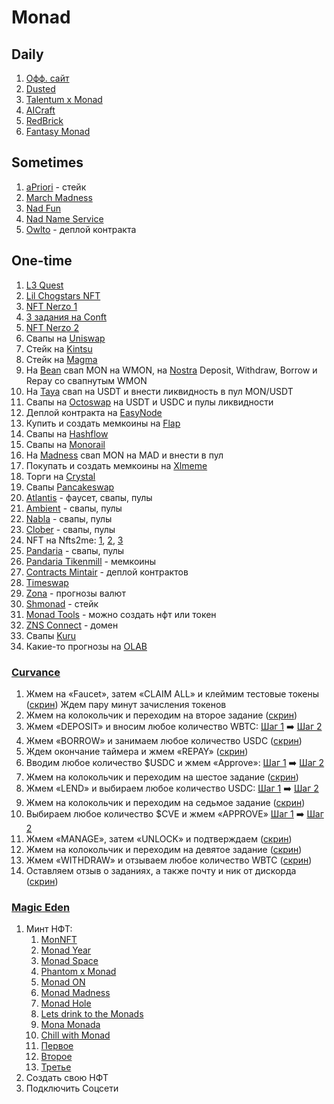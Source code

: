 
 
# Monad
## Daily
 1. [Офф. сайт](https://testnet.monad.xyz/)
 2. [Dusted](https://www.dusted.app/rewards)
 3. [Talentum x Monad](https://monad.talentum.id/)
 4. [AICraft](https://aicraft.fun/projects/fizen?ref=5FOIIIOADW)
 5. [RedBrick](https://redbrick.land/monad)
 6. [Fantasy Monad](https://monad.fantasy.top/)

## Sometimes
 1. [aPriori](https://stake.apr.io/faucet) - стейк
 2. [March Madness](https://app.levr.bet/march-madness/pregame)
 3. [Nad Fun](https://testnet.nad.fun/)
 4. [Nad Name Service](https://app.nad.domains/)
 5. [Owlto](https://owlto.finance/) - деплой контракта

## One-time
 1. [L3 Quest](https://app.layer3.xyz/quests/monad-explorer-onchaingm)
 2. [Lil Chogstars NFT](https://testnet.lilchogstars.com/)
 3. [NFT Nerzo 1](https://nerzo.xyz/monad)
 4. [3 задания на Conft](https://conft.app/?ref=0i83sohJSYt20uxlNF8KPQ)
 5. [NFT Nerzo 2](https://www.nerzo.xyz/monadking)
 6. Свапы на [Uniswap](https://app.uniswap.org/swap)
 7. Стейк на [Kintsu](https://kintsu.xyz/staking)
 8. Стейк на [Magma](https://www.magmastaking.xyz/?invitedBy=I3T1Xn)
 9. На [Bean](https://swap.bean.exchange/swap?outputCurrency=0x760AfE86e5de5fa0Ee542fc7B7B713e1c5425701) свап MON на WMON, на [Nostra](https://monad.nostra.finance/lend-borrow/WMON/deposit) Deposit, Withdraw, Borrow и Repay со свапнутым WMON
 10. На [Taya](https://app.taya.fi/swap) свап на USDT и внести ликвидность в пул MON/USDT
 11. Свапы на [Octoswap](https://octo.exchange/swap) на USDT и USDC и пулы ликвидности
 12. Деплой контракта на [EasyNode](https://playground.easy-node.xyz/)
 13. Купить и создать мемкоины на [Flap](https://monad.flap.sh/board)
 14. Свапы на [Hashflow](https://app.hashflow.com/?b=1-ETH&q=1-WETH)
 15. Свапы на [Monorail](https://testnet-preview.monorail.xyz/)
 16. На [Madness](https://madness.finance/swap) свап MON на MAD и внести в пул
 17. Покупать и создать мемкоины на [Xlmeme](https://alpha-testnet.xlmeme.com/monad)
 18. Торги на [Crystal](https://app.crystal.exchange/swap)
 19. Свапы [Pancakeswap](https://pancakeswap.finance/swap)
 20. [Atlantis](https://app.atlantisdex.xyz/faucet) - фаусет, свапы, пулы
 21. [Ambient](https://monad.ambient.finance/) - свапы, пулы
 22. [Nabla](https://app.nabla.fi/pools) - свапы, пулы
 23. [Clober](https://alpha.clober.io/trade?chain=10143) - свапы, пулы
 24. NFT на Nfts2me: [1](https://cosmic-antonprofit.testnet.nfts2.me/), [2](https://profit-mafia.testnet.nfts2.me/), [3](https://creative-magic-monad.testnet.nfts2.me/)
 25. [Pandaria](https://pandaria.lfj.gg/) - свапы, пулы
 26. [Pandaria Tikenmill](https://pandaria.tokenmill.xyz/) - мемкоины
 27. [Contracts Mintair](https://contracts.mintair.xyz/) - деплой контрактов
 28. [Timeswap](https://app.timeswap.io/markets?chainId=10143)
 29. [Zona](https://app.zona.finance/trade) - прогнозы валют
 30. [Shmonad](https://shmonad.xyz/) - стейк
 31. [Monad Tools](https://www.monad.tools/) - можно создать нфт или токен
 32. [ZNS Connect](https://zns.bio/search) - домен
 33. Свапы [Kuru](https://www.kuru.io/swap)
 34. Какие-то прогнозы на [OLAB](https://app.olab.xyz/home)



### [Curvance](https://monad.curvance.com/monad)
 1. Жмем на «Faucet», затем «CLAIM ALL» и клеймим тестовые токены ([скрин](https://ibb.co/s7h32y9))
Ждем пару минут зачисления токенов
2. Жмем на колокольчик и переходим на второе задание ([скрин](https://ibb.co/7NLjQkhT))
3. Жмем «DEPOSIT» и вносим любое количество WBTC: [Шаг 1](https://ibb.co/8DrDPhLx) ➡️ [Шаг 2](https://ibb.co/gM2gfyJL)
4. Жмем «BORROW» и занимаем любое количество USDС ([скрин](https://ibb.co/RT6hQSdX))
5. Ждем окончание таймера и жмем «REPAY» ([скрин](https://ibb.co/p69yV2yN))
6. Вводим любое количество $USDС и жмем «Approve»: [Шаг 1](https://ibb.co/G31jpbnc) ➡️ [Шаг 2](https://ibb.co/jk78YvXX)
7. Жмем на колокольчик и переходим на шестое задание ([скрин](https://ibb.co/0R5qCf42))
8. Жмем «LEND» и выбираем любое количество USDС: [Шаг 1](https://ibb.co/6cRgzWx6) ➡️ [Шаг 2](https://ibb.co/5XKyWM9r)
9. Жмем на колокольчик и переходим на седьмое задание ([скрин](https://ibb.co/5WbNPm85))
10. Выбираем любое количество $CVE и жмем «APPROVE» [Шаг 1](https://ibb.co/G4dnhhDg) ➡️ [Шаг 2](https://ibb.co/5W7j0BV0)
11. Жмем «MANAGE», затем «UNLOCK» и подтверждаем ([скрин](https://ibb.co/RG4DJ6zB))
12. Жмем на колокольчик и переходим на девятое задание ([скрин](https://ibb.co/SDm1G5kQ))
13. Жмем «WITHDRAW» и отзываем любое количество WBTC ([скрин](https://ibb.co/jPx7DvQh))
14. Оставляем отзыв о заданиях, а также почту и ник от дискорда ([скрин](https://ibb.co/5xcyjFZm))

### [Magic Eden](https://magiceden.io/)

1. Минт НФТ:
	1. [MonNFT](https://magiceden.io/mint-terminal/monad-testnet/0x58494ca89532780a96d8be61ca22826fb28d5266)
	2. [Monad Year](https://magiceden.io/mint-terminal/monad-testnet/0x6f6fd73d4145fa3f90a9c302b0330e691d8cdad9)
	3. [Monad Space](https://magiceden.io/mint-terminal/monad-testnet/0x111eb2d89ece290244e922044bbf32251086ad31)
	4. [Phantom x Monad](https://magiceden.io/mint-terminal/monad-testnet/0xc6a7995aa2cfc5fefbb5eae5d7f0accb5d4b6e2e)
	5. [Monad ON](https://magiceden.io/mint-terminal/monad-testnet/0x7199240eebb02193229aef6fbd54abb11b6fb5de)
	6. [Monad Madness](https://magiceden.io/mint-terminal/monad-testnet/0x003162edb73027b33bc69b81e7454f25217afd1b)
	7. [Monad Hole](https://magiceden.io/mint-terminal/monad-testnet/0x5cb98bc5fd070b75dbef74baa95476f5dc2bf272)
	8. [Lets drink to the Monads](https://magiceden.io/mint-terminal/monad-testnet/0xf9ab863590a4464f0c0a016b18e22a147182bf70)
	9. [Mona Monada](https://magiceden.io/mint-terminal/monad-testnet/0x91adfce3120f47aff29d8aa8fe8c3cab92f7ba4e)
	10. [Chill with Monad](https://magiceden.io/mint-terminal/monad-testnet/0x38bd623a6c8c372edced27df6106bd48c6bfb017)
	11. [Первое](https://magiceden.io/mint-terminal/monad-testnet/0x3b46f41179ea285b386a2182e6168937ed52a458)
	12. [Второе](https://magiceden.io/mint-terminal/monad-testnet/0x1bfacf51da882ef25195d68bd47afada339765a1)
	13. [Третье](https://magiceden.io/mint-terminal/monad-testnet/0xa951bb8126d81d6aeaf73cc335fc7b7444df9520)
2. Создать свою НФТ
3. Подключить Соцсети
